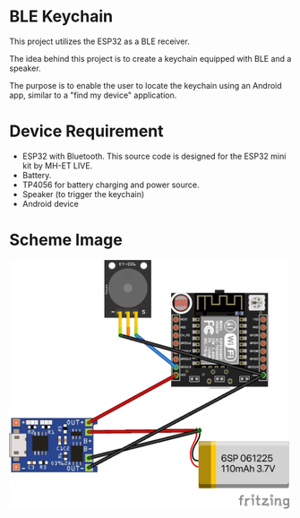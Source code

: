 BLE Keychain
===
This project utilizes the ESP32 as a BLE receiver.

The idea behind this project is to create a keychain equipped with BLE and a speaker. 

The purpose is to enable the user to locate the keychain using an Android app, similar to a "find my device" application.

Device Requirement
===

- ESP32 with Bluetooth. This source code is designed for the ESP32 mini kit by MH-ET LIVE.
- Battery.
- TP4056 for battery charging and power source.
- Speaker (to trigger the keychain)
- Android device

Scheme Image
===
<img src="./image/BLE KEYCHAIN.jpg" width="500"/>

